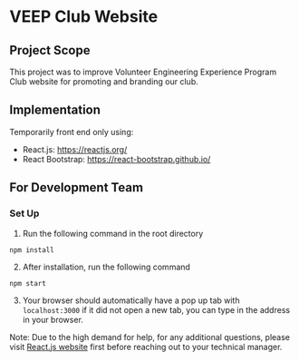 # VEEP Club Website

## Project Scope

This project was to improve Volunteer Engineering Experience Program Club website for promoting and branding our club.

## Implementation

Temporarily front end only using:
* React.js: https://reactjs.org/
* React Bootstrap: https://react-bootstrap.github.io/

## For Development Team

### Set Up

1. Run the following command in the root directory

```
npm install
```

2. After installation, run the following command

```
npm start
```

3. Your browser should automatically have a pop up tab with `localhost:3000` if it did not open a new tab, you can type in the address in your browser. 

Note: Due to the high demand for help, for any additional questions, please visit [React.js website](https://reactjs.org/) first before reaching out to your technical manager.
